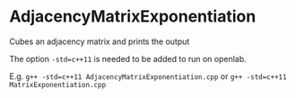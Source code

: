# AdjacencyMatrixExponentiation
Cubes an adjacency matrix and prints the output

The option `-std=c++11` is needed to be added to run on openlab. 

E.g. `g++ -std=c++11 AdjacencyMatrixExponentiation.cpp` or `g++ -std=c++11 MatrixExponentiation.cpp`

